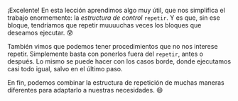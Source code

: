 ¡Excelente! En esta lección aprendimos algo muy útil, que nos simplifica el trabajo enormemente: la _estructura de control_ `repetir`. Y es que, sin ese bloque, tendríamos que repetir muuuuchas veces los bloques que deseamos ejecutar. :cold_sweat:

También vimos que podemos tener procedimientos que no nos interese repetir. Simplemente basta con ponerlos fuera del `repetir`, antes o después. Lo mismo se puede hacer con los casos borde, donde ejecutamos casi todo igual, salvo en el último paso. 

En fin, podemos combinar la estructura de repetición de muchas maneras diferentes para adaptarlo a nuestras necesidades. :smile: